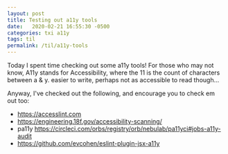 ```yaml
---
layout: post
title: Testing out a11y tools
date:   2020-02-21 16:55:30 -0500
categories: txi a11y
tags: til
permalink: /til/a11y-tools
---
```


Today I spent time checking out some a11y tools! For those who may not know, A11y stands for Accessibility, where the 11 is the count of characters between a & y. easier to write, perhaps not as accessible to read though... 

Anyway, I've checked out the following, and encourage you to check em out too: 

- https://accesslint.com
- https://engineering.18f.gov/accessibility-scanning/
- pa11y https://circleci.com/orbs/registry/orb/nebulab/pa11yci#jobs-a11y-audit
- https://github.com/evcohen/eslint-plugin-jsx-a11y
